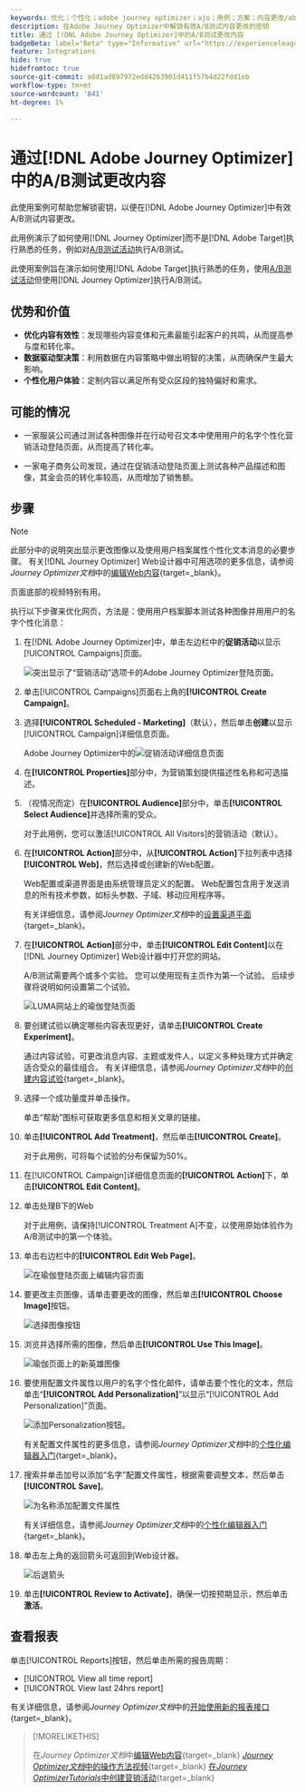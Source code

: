 ```yaml
---
keywords: 优化；个性化；adobe journey optimizer；ajo；用例；方案；内容更改/ab测试；配置文件属性；更改图像；交换图像
description: 在Adobe Journey Optimizer中解锁有效A/B测试内容更改的密钥
title: 通过 [!DNL Adobe Journey Optimizer]中的A/B测试更改内容
badgeBeta: label="Beta" type="Informative" url="https://experienceleague.adobe.com/docs/target/using/introduction/intro.html#beta newtab=true" tooltip=" [!DNL Adobe Target] 中有哪些 Beta 功能。"
feature: Integrations
hide: true
hidefromtoc: true
source-git-commit: a8d1ad897972edd4263901d411f57b4d22fdd1eb
workflow-type: tm+mt
source-wordcount: '841'
ht-degree: 1%

---
```


# 通过[!DNL Adobe Journey Optimizer]中的A/B测试更改内容

此使用案例可帮助您解锁密钥，以便在[!DNL Adobe Journey Optimizer]中有效A/B测试内容更改。

此用例演示了如何使用[!DNL Journey Optimizer]而不是[!DNL Adobe Target]执行熟悉的任务，例如对[A/B测试活动](/help/main/c-activities/t-test-ab/test-ab.md)执行A/B测试。

此使用案例旨在演示如何使用[!DNL Adobe Target]执行熟悉的任务，使用[A/B测试活动](/help/main/c-activities/t-test-ab/test-ab.md)但使用[!DNL Journey Optimizer]执行A/B测试。

## 优势和价值

* **优化内容有效性**：发现哪些内容变体和元素最能引起客户的共鸣，从而提高参与度和转化率。
* **数据驱动型决策**：利用数据在内容策略中做出明智的决策，从而确保产生最大影响。
* **个性化用户体验**：定制内容以满足所有受众区段的独特偏好和需求。

## 可能的情况

* 一家服装公司通过测试各种图像并在行动号召文本中使用用户的名字个性化营销活动登陆页面，从而提高了转化率。

* 一家电子商务公司发现，通过在促销活动登陆页面上测试各种产品描述和图像，其金会员的转化率较高，从而增加了销售额。

## 步骤

>[!NOTE]
>
>此部分中的说明突出显示更改图像以及使用用户档案属性个性化文本消息的必要步骤。 有关[!DNL Journey Optimizer] Web设计器中可用选项的更多信息，请参阅&#x200B;*Journey Optimizer文档*&#x200B;中的[编辑Web内容](https://experienceleague.adobe.com/en/docs/journey-optimizer/using/web/author-web-pages/edit-web-content){target=_blank}。
>
>页面底部的视频特别有用。

执行以下步骤来优化网页，方法是：使用用户档案脚本测试各种图像并用用户的名字个性化消息：

1. 在[!DNL Adobe Journey Optimizer]中，单击左边栏中的&#x200B;**促销活动**&#x200B;以显示[!UICONTROL Campaigns]页面。

   ![突出显示了“营销活动”选项卡的Adobe Journey Optimizer登陆页面。](/help/main/c-integrating-target-with-mac/ajo/assets/ajo-landing-page.png)

1. 单击[!UICONTROL Campaigns]页面右上角的&#x200B;**[!UICONTROL Create Campaign]**。

1. 选择&#x200B;**[!UICONTROL Scheduled - Marketing]**（默认），然后单击&#x200B;**创建**&#x200B;以显示[!UICONTROL Campaign]详细信息页面。

   Adobe Journey Optimizer中的![促销活动详细信息页面](/help/main/c-integrating-target-with-mac/ajo/assets/campaign-details.png)

1. 在&#x200B;**[!UICONTROL Properties]**&#x200B;部分中，为营销策划提供描述性名称和可选描述。

1. （视情况而定）在&#x200B;**[!UICONTROL Audience]**&#x200B;部分中，单击&#x200B;**[!UICONTROL Select Audience]**&#x200B;并选择所需的受众。

   对于此用例，您可以激活[!UICONTROL All Visitors]的营销活动（默认）。

1. 在&#x200B;**[!UICONTROL Action]**&#x200B;部分中，从&#x200B;**[!UICONTROL Action]**&#x200B;下拉列表中选择&#x200B;**[!UICONTROL Web]**，然后选择或创建新的Web配置。

   Web配置或渠道界面是由系统管理员定义的配置。 Web配置包含用于发送消息的所有技术参数，如标头参数、子域、移动应用程序等。

   有关详细信息，请参阅&#x200B;*Journey Optimizer文档*&#x200B;中的[设置渠道平面](https://experienceleague.adobe.com/en/docs/journey-optimizer/using/configuration/channel-surfaces#set-up-channel-surfaces){target=_blank}。

1. 在&#x200B;**[!UICONTROL Action]**&#x200B;部分中，单击&#x200B;**[!UICONTROL Edit Content]**&#x200B;以在[!DNL Journey Optimizer] Web设计器中打开您的网站。

   A/B测试需要两个或多个实验。 您可以使用现有主页作为第一个试验。 后续步骤将说明如何设置第二个试验。

   ![LUMA网站上的瑜伽登陆页面](/help/main/c-integrating-target-with-mac/ajo/assets/luma-yoga-landing.png)

1. 要创建试验以确定哪些内容表现更好，请单击&#x200B;**[!UICONTROL Create Experiment]**。

   通过内容试验，可更改消息内容、主题或发件人，以定义多种处理方式并确定适合受众的最佳组合。 有关详细信息，请参阅&#x200B;*Journey Optimizer文档*&#x200B;中的[创建内容试验](https://experienceleague.adobe.com/en/docs/journey-optimizer/using/content-management/content-experiment/content-experiment){target=_blank}。

1. 选择一个成功量度并单击操作。

   单击“帮助”图标可获取更多信息和相关文章的链接。

1. 单击&#x200B;**[!UICONTROL Add Treatment]**，然后单击&#x200B;**[!UICONTROL Create]**。

   对于此用例，可将每个试验的分布保留为50%。

1. 在[!UICONTROL Campaign]详细信息页面的&#x200B;**[!UICONTROL Action]**&#x200B;下，单击&#x200B;**[!UICONTROL Edit Content]**。

1. 单击处理B下的Web

   对于此用例，请保持[!UICONTROL Treatment A]不变，以使用原始体验作为A/B测试中的第一个体验。

1. 单击右边栏中的&#x200B;**[!UICONTROL Edit Web Page]**。

   ![在瑜伽登陆页面上编辑内容页面](/help/main/c-integrating-target-with-mac/ajo/assets/edit-yoga-page.png)

1. 要更改主页图像，请单击要更改的图像，然后单击&#x200B;**[!UICONTROL Choose Image]**&#x200B;按钮。

   ![选择图像按钮](/help/main/c-integrating-target-with-mac/ajo/assets/choose-image.png)

1. 浏览并选择所需的图像，然后单击&#x200B;**[!UICONTROL Use This Image]**。

   ![瑜伽页面上的新英雄图像](/help/main/c-integrating-target-with-mac/ajo/assets/new-hero-image.png)

1. 要使用配置文件属性以用户的名字个性化邮件，请单击要个性化的文本，然后单击“**[!UICONTROL Add Personalization]**”以显示“[!UICONTROL Add Personalization]”页面。

   ![添加Personalization按钮。](/help/main/c-integrating-target-with-mac/ajo/assets/add-personalization-button.png)

   有关配置文件属性的更多信息，请参阅&#x200B;*Journey Optimizer文档*&#x200B;中的[个性化编辑器入门](https://experienceleague.adobe.com/en/docs/journey-optimizer/using/content-management/personalization/expression-editor/personalization-build-expressions){target=_blank}。

1. 搜索并单击加号以添加“名字”配置文件属性，根据需要调整文本，然后单击&#x200B;**[!UICONTROL Save]**。

   ![为名称](/help/main/c-integrating-target-with-mac/ajo/assets/add-profile-attribute-for-name.png)添加配置文件属性

   有关详细信息，请参阅&#x200B;*Journey Optimizer文档*&#x200B;中的[个性化编辑器入门](https://experienceleague.adobe.com/en/docs/journey-optimizer/using/content-management/personalization/expression-editor/personalization-build-expressions){target=_blank}。

1. 单击左上角的返回箭头可返回到Web设计器。

   ![后退箭头](/help/main/c-integrating-target-with-mac/ajo/assets/back-arrow.png)

1. 单击&#x200B;**[!UICONTROL Review to Activate]**，确保一切按预期显示，然后单击&#x200B;**激活**。

## 查看报表

单击[!UICONTROL Reports]按钮，然后单击所需的报告周期：

* [!UICONTROL View all time report]
* [!UICONTROL View last 24hrs report]

有关详细信息，请参阅&#x200B;*Journey Optimizer文档*&#x200B;中的[开始使用新的报表接口](https://experienceleague.adobe.com/en/docs/journey-optimizer/using/channel-report/report-gs-cja){target=_blank}。

>[!MORELIKETHIS]
>
>在&#x200B;*Journey Optimizer文档*&#x200B;中[编辑Web内容](https://experienceleague.adobe.com/en/docs/journey-optimizer/using/web/author-web-pages/edit-web-content){target=_blank}
>[*Journey Optimizer文档*&#x200B;中的操作方法视频](https://experienceleague.adobe.com/en/docs/journey-optimizer/using/web/author-web-pages/edit-web-content#video){target=_blank}
>[在&#x200B;*Journey OptimizerTutorials*&#x200B;中创建营销活动](https://experienceleague.adobe.com/en/docs/journey-optimizer-learn/tutorials/create-campaigns/create-a-campaign){target=_blank}

